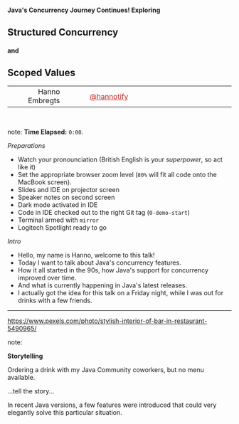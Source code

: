 <!-- .slide: data-background-color="#FFF" data-background-opacity="1.0" -->

#### Java's Concurrency Journey Continues! Exploring
## Structured Concurrency 
#### and
## Scoped Values

<table>
    <tr>
        <td style="text-align: right; vertical-align: middle;" width="25%">Hanno Embregts</td>
        <td style="text-align: left; padding: 0 0 0 0; vertical-align: middle;"><img width="16%" data-src="img/logos/ace-pro-spade.png" class="no-background" style="margin-top: 30px; vertical-align: middle;"/><img width="22%" data-src="img/logos/java-champion.png" class="no-background" style="margin-top: 30px; vertical-align: middle;"/></td>
        <td style="text-align: right;"><img width="20%" data-src="img/icons/twitter.png" class="no-background" style="margin-top: 35px"/></td>
        <td style="vertical-align: middle; padding: 0 0 0 0"><a href="https://www.twitter.com/hannotify" style="color: #BA2925 !important">@hannotify</a></td>
    </tr>
</table>
<img data-src="img/logos/java-community-logo.png" width="9%" class="no-background" style="margin-right: 2em">
<img data-src="img/logos/amsterdamjug.webp" width="20%" class="no-background"/>
<br/>

note:
**Time Elapsed:** `0:00`.

*Preparations*

* Watch your pronounciation (British English is your _superpower_, so act like it)
* Set the appropriate browser zoom level (`80%` will fit all code onto the MacBook screen).
* Slides and IDE on projector screen
* Speaker notes on second screen
* Dark mode activated in IDE
* Code in IDE checked out to the right Git tag (`0-demo-start`)
* Terminal armed with `mirror` 
* Logitech Spotlight ready to go

*Intro*

* Hello, my name is Hanno, welcome to this talk!
* Today I want to talk about Java's concurrency features.
* How it all started in the 90s, how Java's support for concurrency improved over time.
* And what is currently happening in Java's latest releases.
* I actually got the idea for this talk on a Friday night, while I was out for drinks with a few friends.

---

<!-- .slide: data-background="img/background/bar-with-drinks.jpg" data-background-color="black" data-background-opacity="1.0"-->

<https://www.pexels.com/photo/stylish-interior-of-bar-in-restaurant-5490965/> <!-- .element: class="attribution" -->

note: 

**Storytelling**

Ordering a drink with my Java Community coworkers, but no menu available.

...tell the story...

In recent Java versions, a few features were introduced that could very elegantly solve this particular situation.
